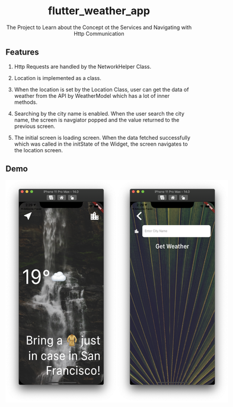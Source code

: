 <h1 align="center">flutter_weather_app</h1>
<div align="center">
    The Project to Learn about the Concept ot the Services and Navigating with Http Communication
</div>

## Features

1. Http Requests are handled by the NetworkHelper Class.

2. Location is implemented as a class.

3. When the location is set by the Location Class, user can get the data of weather from the API by WeatherModel which has a lot of inner methods.

4. Searching by the city name is enabled. When the user search the city name, the screen is navgiator popped and the value returned to the previous screen.

5. The initial screen is loading screen. When the data fetched successfully which was called in the initState of the Widget, the screen navigates to the location screen.

## Demo

<div style="display:flex" align="center">
    <img src="images/1.png" alt="1" width="300"/>
    <img src="images/2.png" alt="2" width="300"/>
</div>
